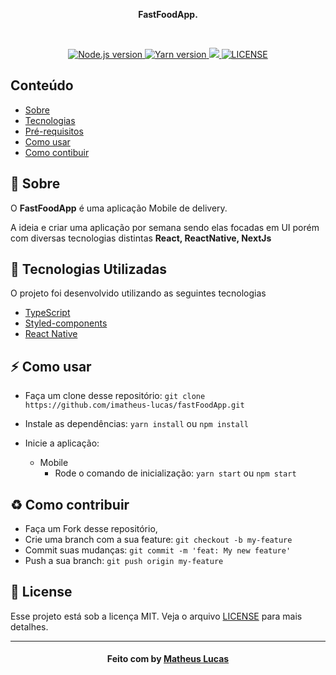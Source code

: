 <p align="center">
  <b>FastFoodApp.</b>
</p>

<br />

<p align="center">
  <a href="https://nodejs.org/en/" target="_blank">
    <img alt="Node.js version" src="https://img.shields.io/badge/node-v12.18.4-brightgreen">
  </a>
  <a href="https://yarnpkg.com/" target="_blank">
    <img alt="Yarn version" src="https://img.shields.io/badge/yarn-v1.22.4-blue%20">
  </a>
 
  <a href="https://rocketseat.com.br/" target="_blank">
    <img  src="https://img.shields.io/badge/made%20by-matheus-%2300c7c7">
  </a>
  <a href="LICENSE.md" target="_blank">
    <img alt="LICENSE" src="https://img.shields.io/github/license/vitorserrano/task-manager?color=7159C1">
  </a>
</p>

## Conteúdo

- [Sobre](#sobre)
- [Tecnologias](#tecnologias)
- [Pré-requisitos](#pre-requisitos)
- [Como usar](#como-usar)
- [Como contibuir](#como-contribuir)

<a id="sobre"></a>

## :bookmark: Sobre

O <strong>FastFoodApp</strong> é uma aplicação Mobile de delivery.

A ideia e criar uma aplicação por semana sendo elas focadas em UI porém com diversas tecnologias distintas **React, ReactNative, NextJs**


## :rocket: Tecnologias Utilizadas

O projeto foi desenvolvido utilizando as seguintes tecnologias

- [TypeScript](https://www.typescriptlang.org/)
- [Styled-components](https://styled-components.com/)
- [React Native](https://reactnative.dev/)

<a id="pre-requisitos"></a>
## :zap: Como usar

- Faça um clone desse repositório: `git clone https://github.com/imatheus-lucas/fastFoodApp.git`
- Instale as dependências: `yarn install` ou `npm install`
- Inicie a aplicação:


  - Mobile
    - Rode o comando de inicialização: `yarn start` ou `npm start`

<a id="como-contribuir"></a>

## :recycle: Como contribuir

- Faça um Fork desse repositório,
- Crie uma branch com a sua feature: `git checkout -b my-feature`
- Commit suas mudanças: `git commit -m 'feat: My new feature'`
- Push a sua branch: `git push origin my-feature`

## :memo: License

Esse projeto está sob a licença MIT. Veja o arquivo [LICENSE](LICENSE.md) para mais detalhes.

---

<h4 align="center">
    Feito com  by <a href="https://github.com/imatheus-lucas" target="_blank">Matheus Lucas </a>
</h4>
